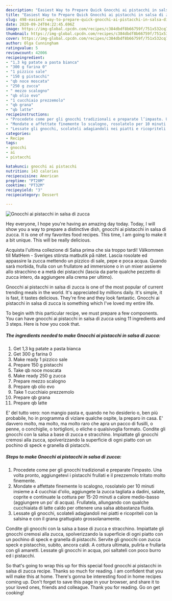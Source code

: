 ```yaml
---
description: "Easiest Way to Prepare Quick Gnocchi ai pistacchi in salsa di zucca"
title: "Easiest Way to Prepare Quick Gnocchi ai pistacchi in salsa di zucca"
slug: 498-easiest-way-to-prepare-quick-gnocchi-ai-pistacchi-in-salsa-di-zucca
date: 2020-09-24T04:22:45.696Z
image: https://img-global.cpcdn.com/recipes/c384dbdf8b66759f/751x532cq70/gnocchi-ai-pistacchi-in-salsa-di-zucca-recipe-main-photo.jpg
thumbnail: https://img-global.cpcdn.com/recipes/c384dbdf8b66759f/751x532cq70/gnocchi-ai-pistacchi-in-salsa-di-zucca-recipe-main-photo.jpg
cover: https://img-global.cpcdn.com/recipes/c384dbdf8b66759f/751x532cq70/gnocchi-ai-pistacchi-in-salsa-di-zucca-recipe-main-photo.jpg
author: Olga Cunningham
ratingvalue: 5
reviewcount: 42006
recipeingredient:
- "1,3 kg patate a pasta bianca"
- "300 g farina 0"
- "1 pizzico sale"
- "150 g pistacchi"
- "qb noce moscata"
- "250 g zucca"
- " mezzo scalogno"
- "qb olio evo"
- "1 cucchiaio prezzemolo"
- "qb grana"
- "qb latte"
recipeinstructions:
- "Procedete come per gli gnocchi tradizionali e preparate l’impasto. Una volta pronto, aggiungetevi i pistacchi frullati e il prezzemolo tritato molto finemente."
- "Mondate e affettate finemente lo scalogno, rosolatelo per 10 minuti insieme a 4 cucchiai d&#39;olio, aggiungete la zucca tagliata a dadini, salate, coprite e continuate la cottura per 15-20 minuti a calore medio-basso (aggiungere un po’ di acqua). Frullatela, allungando con qualche cucchiaiata di latte caldo per ottenere una salsa abbastanza fluida."
- "Lessate gli gnocchi, scolateli adagiandoli nei piatti e ricopriteli con la salsina e con il grana grattugiato grossolanamente."
categories:
- Recipe
tags:
- gnocchi
- ai
- pistacchi

katakunci: gnocchi ai pistacchi 
nutrition: 143 calories
recipecuisine: American
preptime: "PT20M"
cooktime: "PT32M"
recipeyield: "3"
recipecategory: Dessert

---
```



![Gnocchi ai pistacchi in salsa di zucca](https://img-global.cpcdn.com/recipes/c384dbdf8b66759f/751x532cq70/gnocchi-ai-pistacchi-in-salsa-di-zucca-recipe-main-photo.jpg)

Hey everyone, I hope you're having an amazing day today. Today, I will show you a way to prepare a distinctive dish, gnocchi ai pistacchi in salsa di zucca. It is one of my favorites food recipes. This time, I am going to make it a bit unique. This will be really delicious.

Acquista l&#39;ultima collezione di Salsa prima che sia troppo tardi! Välkommen till MatHem - Sveriges största matbutik på nätet. Lascia rosolate ed appassire la zucca mettendo un pizzico di sale, pepe e poca acqua. Quando sarà morbida, frulla con un frullatore ad immersione o in un mixer assieme allo stracchino e a metà dei pistacchi (lascia da parte qualche pezzetto di zucca intero, da aggiungere alla crema per ultimo).

Gnocchi ai pistacchi in salsa di zucca is one of the most popular of current trending meals in the world. It's appreciated by millions daily. It's simple, it is fast, it tastes delicious. They're fine and they look fantastic. Gnocchi ai pistacchi in salsa di zucca is something which I've loved my entire life.


To begin with this particular recipe, we must prepare a few components. You can have gnocchi ai pistacchi in salsa di zucca using 11 ingredients and 3 steps. Here is how you cook that.

<!--inarticleads1-->

##### The ingredients needed to make Gnocchi ai pistacchi in salsa di zucca:

1. Get 1,3 kg patate a pasta bianca
1. Get 300 g farina 0
1. Make ready 1 pizzico sale
1. Prepare 150 g pistacchi
1. Take qb noce moscata
1. Make ready 250 g zucca
1. Prepare  mezzo scalogno
1. Prepare qb olio evo
1. Take 1 cucchiaio prezzemolo
1. Prepare qb grana
1. Prepare qb latte


E&#39; del tutto vero: non mangio pasta e, quando ne ho desiderio o, ben più probabile, ho in programma di viziare qualche ospite, la preparo in casa. E&#39; davvero molto, ma molto, ma molto raro che apra un pacco di fusilli, o penne, o conchiglie, o tortiglioni, o eliche o qualsivoglia formato. Condite gli gnocchi con la salsa a base di zucca e stracchino. Impiattate gli gnocchi cremosi alla zucca, spolverizzando la superficie di ogni piatto con un pochino di speck e granella di pistacchi. 

<!--inarticleads2-->

##### Steps to make Gnocchi ai pistacchi in salsa di zucca:

1. Procedete come per gli gnocchi tradizionali e preparate l’impasto. Una volta pronto, aggiungetevi i pistacchi frullati e il prezzemolo tritato molto finemente.
1. Mondate e affettate finemente lo scalogno, rosolatelo per 10 minuti insieme a 4 cucchiai d&#39;olio, aggiungete la zucca tagliata a dadini, salate, coprite e continuate la cottura per 15-20 minuti a calore medio-basso (aggiungere un po’ di acqua). Frullatela, allungando con qualche cucchiaiata di latte caldo per ottenere una salsa abbastanza fluida.
1. Lessate gli gnocchi, scolateli adagiandoli nei piatti e ricopriteli con la salsina e con il grana grattugiato grossolanamente.


Condite gli gnocchi con la salsa a base di zucca e stracchino. Impiattate gli gnocchi cremosi alla zucca, spolverizzando la superficie di ogni piatto con un pochino di speck e granella di pistacchi. Servite gli gnocchi con zucca speck e pistacchio, subito, ancora caldi. A cottura ultimata, pulirla e frullarla con gli amaretti. Lessate gli gnocchi in acqua, poi saltateli con poco burro ed i pistacchi. 

So that's going to wrap this up for this special food gnocchi ai pistacchi in salsa di zucca recipe. Thanks so much for reading. I am confident that you will make this at home. There's gonna be interesting food in home recipes coming up. Don't forget to save this page in your browser, and share it to your loved ones, friends and colleague. Thank you for reading. Go on get cooking!
